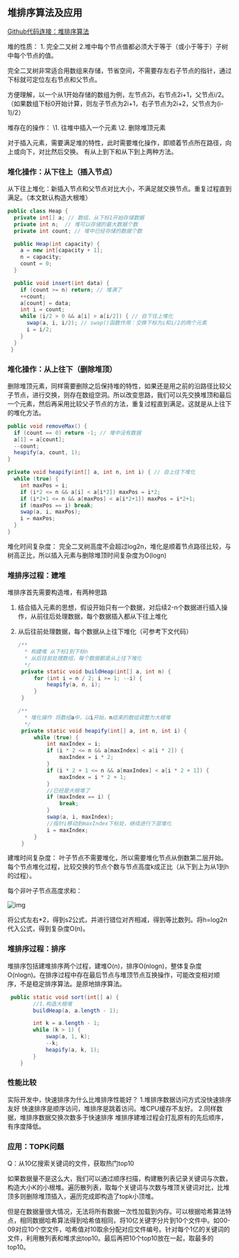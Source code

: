 ## 堆排序算法及应用

[Github代码连接：堆排序算法](https://github.com/icecrea/leetcode/blob/master/src/main/java/com/example/sortalgorithm/HeapSort.java)

堆的性质： 1. 完全二叉树 2.堆中每个节点值都必须大于等于（或小于等于）子树中每个节点的值。

完全二叉树非常适合用数组来存储，节省空间，不需要存左右子节点的指针，通过下标就可定位左右节点和父节点。

方便理解，以一个从1开始存储的数组为例，左节点2i，右节点2i+1，父节点i/2。（如果数组下标0开始计算，则左子节点为2i+1，右子节点为2i+2，父节点为(i-1)/2）

堆存在的操作：
\1. 往堆中插入一个元素
\2. 删除堆顶元素

对于插入元素，需要满足堆的特性，此时需要堆化操作，即顺着节点所在路径，向上或向下，对比然后交换。
有从上到下和从下到上两种方法。

### 堆化操作：从下往上（插入节点）

从下往上堆化：新插入节点和父节点对比大小，不满足就交换节点。重复过程直到满足。（本文默认构造大根堆）

```java
public class Heap {
  private int[] a; // 数组，从下标1开始存储数据
  private int n;  // 堆可以存储的最大数据个数
  private int count; // 堆中已经存储的数据个数

  public Heap(int capacity) {
    a = new int[capacity + 1];
    n = capacity;
    count = 0;
  }

  public void insert(int data) {
    if (count >= n) return; // 堆满了
    ++count;
    a[count] = data;
    int i = count;
    while (i/2 > 0 && a[i] > a[i/2]) { // 自下往上堆化
      swap(a, i, i/2); // swap()函数作用：交换下标为i和i/2的两个元素
      i = i/2;
    }
  }
 }
```

### 堆化操作：从上往下（删除堆顶）

删除堆顶元素，同样需要删除之后保持堆的特性，如果还是用之前的沿路径比较父子节点，进行交换，则存在数组空洞。所以改变思路，我们可以先交换堆顶和最后一个元素，然后再采用比较父子节点的方法，重复过程直到满足。这就是从上往下的堆化方法。

```java
public void removeMax() {
  if (count == 0) return -1; // 堆中没有数据
  a[1] = a[count];
  --count;
  heapify(a, count, 1);
}

private void heapify(int[] a, int n, int i) { // 自上往下堆化
  while (true) {
    int maxPos = i;
    if (i*2 <= n && a[i] < a[i*2]) maxPos = i*2;
    if (i*2+1 <= n && a[maxPos] < a[i*2+1]) maxPos = i*2+1;
    if (maxPos == i) break;
    swap(a, i, maxPos);
    i = maxPos;
  }
}
```

堆化时间复杂度：
完全二叉树高度不会超过log2n，堆化是顺着节点路径比较，与树高正比，所以插入元素与删除堆顶时间复杂度为O(logn)

### 堆排序过程：建堆

堆排序首先需要构造堆，有两种思路

1. 结合插入元素的思想，假设开始只有一个数据，对后续2-n个数据进行插入操作，从前往后处理数据，每个数据插入都从下往上堆化

2. 从后往前处理数据，每个数据从上往下堆化（可参考下文代码）

   ```java
   /**
     * 构建堆 从下标1到下标n
     * 从后往前处理数组，每个数据都是从上往下堆化
     */
    private static void buildHeap(int[] a, int n) {
        for (int i = n / 2; i >= 1; --i) {
            heapify(a, n, i);
        }
    }
   
   /**
     * 堆化操作 将数组a中，以i开始，n结束的数组调整为大根堆
     */
    private static void heapify(int[] a, int n, int i) {
        while (true) {
            int maxIndex = i;
            if (i * 2 <= n && a[maxIndex] < a[i * 2]) {
                maxIndex = i * 2;
            }
            if (i * 2 + 1 <= n && a[maxIndex] < a[i * 2 + 1]) {
                maxIndex = i * 2 + 1;
            }
            //已经是大根堆了
            if (maxIndex == i) {
                break;
            }
            swap(a, i, maxIndex);
            //指针i移动到maxIndex下标处，继续进行下层堆化
            i = maxIndex;
        }
    }
   ```

建堆时间复杂度：
叶子节点不需要堆化，所以需要堆化节点从倒数第二层开始。每个节点堆化过程，比较交换的节点个数与节点高度k成正比（从下到上为从1到h的过程）。

每个非叶子节点高度求和：

![img](https://icecrea-1300414836.file.myqcloud.com/sort/heap_sort_time_cal.png)



将公式左右*2，得到s2公式，并进行错位对齐相减，得到等比数列。将h=log2n代入公式，得到复杂度O(n)。

### 堆排序过程：排序

堆排序包括建堆排序两个过程，建堆O(n)，排序O(nlogn)，整体复杂度O(nlogn)。在排序过程中存在最后节点与堆顶节点互换操作，可能改变相对顺序，不是稳定排序算法。是原地排序算法。

```java
 public static void sort(int[] a) {
        //1.构造大根堆
        buildHeap(a, a.length - 1);

        int k = a.length - 1;
        while (k > 1) {
            swap(a, 1, k);
            --k;
            heapify(a, k, 1);
        }
    }
```

### 性能比较

实际开发中，快速排序为什么比堆排序性能好？
1.堆排序数据访问方式没快速排序友好
快速排序是顺序访问，堆排序是跳着访问。堆CPU缓存不友好。
2.同样数据，堆排序数据交换次数多于快速排序
堆排序建堆过程会打乱原有的先后顺序，有序度降低。

### 应用：TOPK问题

Q：从10亿搜索关键词的文件，获取热门top10

如果数据量不是这么大，我们可以通过顺序扫描，构建散列表记录关键词与次数，构造大小K的小根堆。遍历散列表，取每个关键词与次数与堆顶关键词对比，比堆顶多则删除堆顶插入，遍历完成即构造了topk小顶堆。

但是在数据量很大情况，无法将所有数据一次性加载到内存。可以根据哈希算法特点，相同数据哈希算法得到哈希值相同，将10亿关键字分片到10个文件中。如00-09对应10个空文件，哈希值对10取余分配对应文件编号。针对每个1亿的关键词的文件，利用散列表和堆求出top10。最后再把10个top10放在一起，取最多的top10。